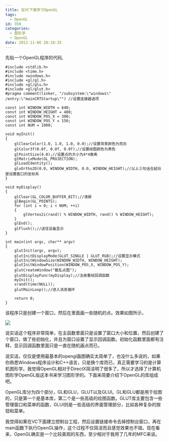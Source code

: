 ```yaml
---
title: 在VC下面学习OpenGL
tags:
  - OpenGL
id: 350
categories:
  - 图形学
  - OpenGL
date: 2012-11-06 20:10:35
---
```


先贴一个OpenGL程序的代码,

``` stylus
#include <stdlib.h>
#include <time.h>
#include <windows.h>
#include <gl/gl.h>
#include <gl/glu.h>
#include <gl/glut.h>
#pragma comment(linker, "/subsystem:\"windows\" /entry:\"mainCRTStartup\"") //设置连接器选项

const int WINDOW_WIDTH = 640;
const int WINDOW_HEIGHT = 480;
const int WINDOW_POS_X = 300;
const int WINDOW_POS_Y = 150;
const int NUM = 1000;

void myInit()
{
    glClearColor(1.0, 1.0, 1.0, 0.0);//设置背景颜色为亮白
    glColor3f(0.0f, 0.0f, 0.0f);//设置绘图颜色为黑色
    glPointSize(4.0);//设置点的大小为4*4像素
    glMatrixMode(GL_PROJECTION);
    glLoadIdentity();
    gluOrtho2D(0.0, WINDOW_WIDTH, 0.0, WINDOW_HEIGHT);//以上三句话合起伙是设置窗口的坐标系
}

void myDisplay()
{
    glClear(GL_COLOR_BUFFER_BIT);//清屏
    glBegin(GL_POINTS);
    for (int i = 0; i < NUM; ++i)
    {
        glVertex2i(rand() % WINDOW_WIDTH, rand() % WINDOW_HEIGHT);
    }
    glEnd();
    glFlush();//送往设备显示
}

int main(int argc, char** argv)
{
    glutInit(argc, argv);
    glutInitDisplayMode(GLUT_SINGLE | GLUT_RGB);//设置显示模式
    glutInitWindowSize(WINDOW_WIDTH, WINDOW_HEIGHT);
    glutInitWindowPosition(WINDOW_POS_X, WINDOW_POS_Y);
    glutCreateWindow("散乱点图");
    glutDisplayFunc(myDisplay);//注册重绘回调函数
    myInit();
    srand(time(NULL));
    glutMainLoop();//进入消息循环

    return 0;
}
```

该程序只是创建一个窗口，然后在里面画一些随机的点。效果如图所示，

![](https://c6.staticflickr.com/8/7386/26822942093_22d5d37726_o.jpg)

说实话这个程序非常简单，在主函数里面只是设置了窗口大小和位置，然后创建了个窗口，做了些初始化，并且为窗口设置了显示回调函数。初始化函数里面都有注释，显示回调函数里面只是一直在随机画点而已。

说实话，仅仅是使用最基本的opengl画图确实太简单了，也没什么多说的，如果你熟悉Windows程序设计和C++语言，只是换个库而已，真正需要学习的是计算机图形学。我觉得OpenGL相对于DirectX简洁明了很多了，所以才选择了计算机图形学OpenGL版这本书来学习图形学的。下面来简要介绍下OpenGL的库组成吧。

OpenGL库分为四个部分，GL和GLU，GLUT以及GLUI。GL和GLU都是用于绘图的，只是第一个是基本库，第二个是一些高级的绘图函数。GLUT库主要包含一些管理窗口和菜单的函数，GLUI则是一些高级的界面管理部分，比如各种复杂的按钮和菜单。

我觉得如果在VC下面建立控制台工程，然后设置链接命令去掉控制台窗口，再在main函数下执行OpenGL操作，这个过程不仅简洁而且感觉效果也不错。现在看来，OpenGL确实是一个比较美观的东西，至少相对于我用了几年的MFC来说。

